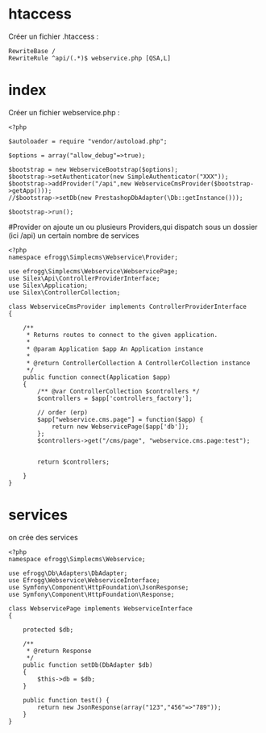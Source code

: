 # htaccess
Créer un fichier .htaccess : 

    RewriteBase /
    RewriteRule ^api/(.*)$ webservice.php [QSA,L]
    
# index
Créer un fichier webservice.php :

    <?php
    
    $autoloader = require "vendor/autoload.php";
    
    $options = array("allow_debug"=>true);
    
    $bootstrap = new WebserviceBootstrap($options);
    $bootstrap->setAuthenticator(new SimpleAuthenticator("XXX"));
    $bootstrap->addProvider("/api",new WebserviceCmsProvider($bootstrap->getApp()));
    //$bootstrap->setDb(new PrestashopDbAdapter(\Db::getInstance()));
    
    $bootstrap->run();
    
#Provider
on ajoute un ou plusieurs Providers,qui dispatch sous un dossier (ici /api) un certain nombre de services
 
    <?php
    namespace efrogg\Simplecms\Webservice\Provider;
    
    use efrogg\Simplecms\Webservice\WebservicePage;
    use Silex\Api\ControllerProviderInterface;
    use Silex\Application;
    use Silex\ControllerCollection;
    
    class WebserviceCmsProvider implements ControllerProviderInterface
    {
    
        /**
         * Returns routes to connect to the given application.
         *
         * @param Application $app An Application instance
         *
         * @return ControllerCollection A ControllerCollection instance
         */
        public function connect(Application $app)
        {
            /** @var ControllerCollection $controllers */
            $controllers = $app['controllers_factory'];
    
            // order (erp)
            $app["webservice.cms.page"] = function($app) {
                return new WebservicePage($app['db']);
            };
            $controllers->get("/cms/page", "webservice.cms.page:test");
    
    
            return $controllers;
    
        }
    }
    
    
# services
on crée des services

    <?php
    namespace efrogg\Simplecms\Webservice;
    
    use efrogg\Db\Adapters\DbAdapter;
    use Efrogg\Webservice\WebserviceInterface;
    use Symfony\Component\HttpFoundation\JsonResponse;
    use Symfony\Component\HttpFoundation\Response;
    
    class WebservicePage implements WebserviceInterface
    {
    
        protected $db;
    
        /**
         * @return Response
         */
        public function setDb(DbAdapter $db)
        {
            $this->db = $db;
        }
    
        public function test() {
            return new JsonResponse(array("123","456"=>"789"));
        }
    }